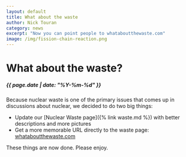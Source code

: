 ```yaml
---
layout: default
title: What about the waste
author: Nick Touran
category: news
excerpt: "Now you can point people to whataboutthewaste.com"
image: /img/fission-chain-reaction.png
---
```

<div class="row">
<div class="col-md-8" markdown="1">

# What about the waste?
##### {{ page.date | date: "%Y-%m-%d" }}
Because nuclear waste is one of the primary issues that comes up in discussions about
nuclear, we decided to do two big things:

* Update our [Nuclear Waste page]({% link waste.md %}) with better descriptions and more
  pictures
* Get a more memorable URL directly to the waste page: [whataboutthewaste.com](https://whataboutthewaste.com)

These things are now done. Please enjoy.

</div></div>
